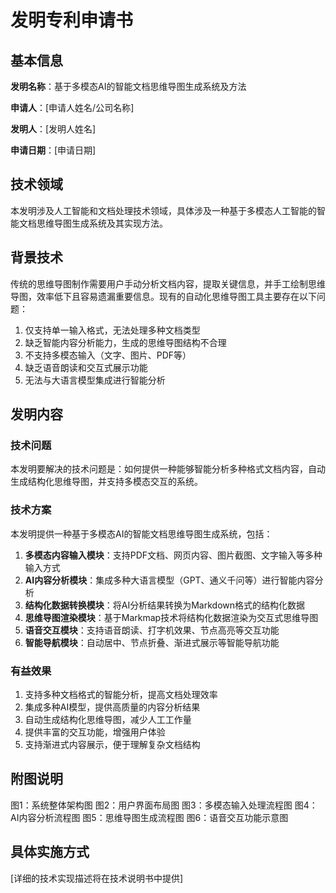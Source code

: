 # 发明专利申请书

## 基本信息

**发明名称**：基于多模态AI的智能文档思维导图生成系统及方法

**申请人**：[申请人姓名/公司名称]

**发明人**：[发明人姓名]

**申请日期**：[申请日期]

## 技术领域

本发明涉及人工智能和文档处理技术领域，具体涉及一种基于多模态人工智能的智能文档思维导图生成系统及其实现方法。

## 背景技术

传统的思维导图制作需要用户手动分析文档内容，提取关键信息，并手工绘制思维导图，效率低下且容易遗漏重要信息。现有的自动化思维导图工具主要存在以下问题：

1. 仅支持单一输入格式，无法处理多种文档类型
2. 缺乏智能内容分析能力，生成的思维导图结构不合理
3. 不支持多模态输入（文字、图片、PDF等）
4. 缺乏语音朗读和交互式展示功能
5. 无法与大语言模型集成进行智能分析

## 发明内容

### 技术问题
本发明要解决的技术问题是：如何提供一种能够智能分析多种格式文档内容，自动生成结构化思维导图，并支持多模态交互的系统。

### 技术方案
本发明提供一种基于多模态AI的智能文档思维导图生成系统，包括：

1. **多模态内容输入模块**：支持PDF文档、网页内容、图片截图、文字输入等多种输入方式
2. **AI内容分析模块**：集成多种大语言模型（GPT、通义千问等）进行智能内容分析
3. **结构化数据转换模块**：将AI分析结果转换为Markdown格式的结构化数据
4. **思维导图渲染模块**：基于Markmap技术将结构化数据渲染为交互式思维导图
5. **语音交互模块**：支持语音朗读、打字机效果、节点高亮等交互功能
6. **智能导航模块**：自动居中、节点折叠、渐进式展示等智能导航功能

### 有益效果
1. 支持多种文档格式的智能分析，提高文档处理效率
2. 集成多种AI模型，提供高质量的内容分析结果
3. 自动生成结构化思维导图，减少人工工作量
4. 提供丰富的交互功能，增强用户体验
5. 支持渐进式内容展示，便于理解复杂文档结构

## 附图说明

图1：系统整体架构图
图2：用户界面布局图
图3：多模态输入处理流程图
图4：AI内容分析流程图
图5：思维导图生成流程图
图6：语音交互功能示意图

## 具体实施方式

[详细的技术实现描述将在技术说明书中提供] 